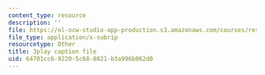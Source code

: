 ```yaml
---
content_type: resource
description: ''
file: https://ol-ocw-studio-app-production.s3.amazonaws.com/courses/res-3-003-learn-to-build-your-own-videogame-with-the-unity-game-engine-and-microsoft-kinect-january-iap-2017/64701cc692205c688021b3a996b062d0_ZVnrpjIVU.vtt
file_type: application/x-subrip
resourcetype: Other
title: 3play caption file
uid: 64701cc6-9220-5c68-8021-b3a996b062d0
---
```

